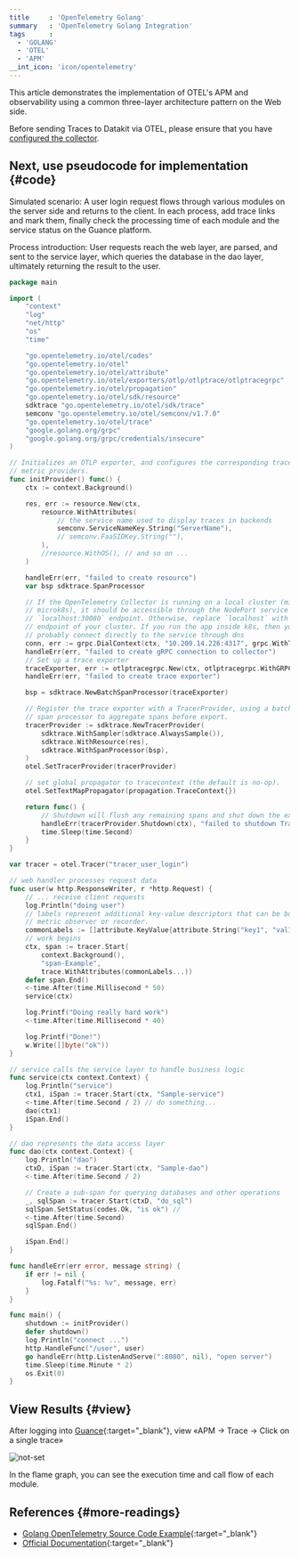 ```yaml
---
title     : 'OpenTelemetry Golang'
summary   : 'OpenTelemetry Golang Integration'
tags      :
  - 'GOLANG'
  - 'OTEL'
  - 'APM'
__int_icon: 'icon/opentelemetry'
---
```



This article demonstrates the implementation of OTEL's APM and observability using a common three-layer architecture pattern on the Web side.

Before sending Traces to Datakit via OTEL, please ensure that you have [configured the collector](opentelemetry.md).

## Next, use pseudocode for implementation {#code}

Simulated scenario: A user login request flows through various modules on the server side and returns to the client. In each process, add trace links and mark them, finally check the processing time of each module and the service status on the Guance platform.

Process introduction: User requests reach the web layer, are parsed, and sent to the service layer, which queries the database in the dao layer, ultimately returning the result to the user.

``` go
package main

import (
    "context"
    "log"
    "net/http"
    "os"
    "time"

    "go.opentelemetry.io/otel/codes"
    "go.opentelemetry.io/otel"
    "go.opentelemetry.io/otel/attribute"
    "go.opentelemetry.io/otel/exporters/otlp/otlptrace/otlptracegrpc"
    "go.opentelemetry.io/otel/propagation"
    "go.opentelemetry.io/otel/sdk/resource"
    sdktrace "go.opentelemetry.io/otel/sdk/trace"
    semconv "go.opentelemetry.io/otel/semconv/v1.7.0"
    "go.opentelemetry.io/otel/trace"
    "google.golang.org/grpc"
    "google.golang.org/grpc/credentials/insecure"
)

// Initializes an OTLP exporter, and configures the corresponding trace and
// metric providers.
func initProvider() func() {
    ctx := context.Background()

    res, err := resource.New(ctx,
        resource.WithAttributes(
            // the service name used to display traces in backends
            semconv.ServiceNameKey.String("ServerName"),
            // semconv.FaaSIDKey.String(""),
        ),
        //resource.WithOS(), // and so on ...
    )

    handleErr(err, "failed to create resource")
    var bsp sdktrace.SpanProcessor

    // If the OpenTelemetry Collector is running on a local cluster (minikube or
    // microk8s), it should be accessible through the NodePort service at the
    // `localhost:30080` endpoint. Otherwise, replace `localhost` with the
    // endpoint of your cluster. If you run the app inside k8s, then you can
    // probably connect directly to the service through dns
    conn, err := grpc.DialContext(ctx, "10.200.14.226:4317", grpc.WithTransportCredentials(insecure.NewCredentials()), grpc.WithBlock())
    handleErr(err, "failed to create gRPC connection to collector")
    // Set up a trace exporter
    traceExporter, err := otlptracegrpc.New(ctx, otlptracegrpc.WithGRPCConn(conn))
    handleErr(err, "failed to create trace exporter")

    bsp = sdktrace.NewBatchSpanProcessor(traceExporter)

    // Register the trace exporter with a TracerProvider, using a batch
    // span processor to aggregate spans before export.
    tracerProvider := sdktrace.NewTracerProvider(
        sdktrace.WithSampler(sdktrace.AlwaysSample()),
        sdktrace.WithResource(res),
        sdktrace.WithSpanProcessor(bsp),
    )
    otel.SetTracerProvider(tracerProvider)

    // set global propagator to tracecontext (the default is no-op).
    otel.SetTextMapPropagator(propagation.TraceContext{})

    return func() {
        // Shutdown will flush any remaining spans and shut down the exporter.
        handleErr(tracerProvider.Shutdown(ctx), "failed to shutdown TracerProvider")
        time.Sleep(time.Second)
    }
}

var tracer = otel.Tracer("tracer_user_login")

// web handler processes request data
func user(w http.ResponseWriter, r *http.Request) {
    // ... receive client requests
    log.Println("doing user")
    // labels represent additional key-value descriptors that can be bound to a
    // metric observer or recorder.
    commonLabels := []attribute.KeyValue{attribute.String("key1", "val1")}
    // work begins
    ctx, span := tracer.Start(
        context.Background(),
        "span-Example",
        trace.WithAttributes(commonLabels...))
    defer span.End()
    <-time.After(time.Millisecond * 50)
    service(ctx)

    log.Printf("Doing really hard work")
    <-time.After(time.Millisecond * 40)

    log.Printf("Done!")
    w.Write([]byte("ok"))
}

// service calls the service layer to handle business logic
func service(ctx context.Context) {
    log.Println("service")
    ctx1, iSpan := tracer.Start(ctx, "Sample-service")
    <-time.After(time.Second / 2) // do something...
    dao(ctx1)
    iSpan.End()
}

// dao represents the data access layer
func dao(ctx context.Context) {
    log.Println("dao")
    ctxD, iSpan := tracer.Start(ctx, "Sample-dao")
    <-time.After(time.Second / 2)

    // Create a sub-span for querying databases and other operations
    _, sqlSpan := tracer.Start(ctxD, "do_sql")
    sqlSpan.SetStatus(codes.Ok, "is ok") //
    <-time.After(time.Second)
    sqlSpan.End()

    iSpan.End()
}

func handleErr(err error, message string) {
    if err != nil {
        log.Fatalf("%s: %v", message, err)
    }
}

func main() {
    shutdown := initProvider()
    defer shutdown()
    log.Println("connect ...")
    http.HandleFunc("/user", user)
    go handleErr(http.ListenAndServe(":8080", nil), "open server")
    time.Sleep(time.Minute * 2)
    os.Exit(0)
}
```

## View Results {#view}

After logging into [Guance](https://console.guance.com/tracing/service/table?time=15m){:target="_blank"}, view «APM -> Trace -> Click on a single trace»

![not-set](imgs/otel-go-example.png)

In the flame graph, you can see the execution time and call flow of each module.

## References {#more-readings}

- [Golang OpenTelemetry Source Code Example](https://github.com/open-telemetry/opentelemetry-go/tree/main/example/otel-collector){:target="_blank"}
- [Official Documentation](https://opentelemetry.io/docs/instrumentation/go/getting-started/){:target="_blank"}